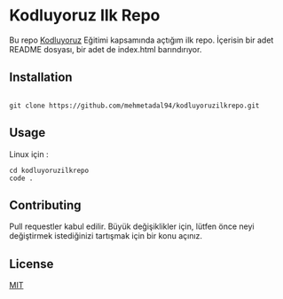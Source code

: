 # Kodluyoruz Ilk Repo


Bu repo [Kodluyoruz](kodluyoruz.com) Eğitimi kapsamında açtığım ilk repo. İçerisin bir adet README dosyası, bir adet de index.html barındırıyor.


## Installation

```

git clone https://github.com/mehmetadal94/kodluyoruzilkrepo.git

```


## Usage 


Linux için :

  ```
  cd kodluyoruzilkrepo
  code .

   ```

## Contributing

Pull requestler kabul edilir. Büyük değişiklikler için, lütfen önce neyi değiştirmek istediğinizi tartışmak için bir konu açınız.


## License
[MIT](https://choosealicense.com/licenses/mit/)


